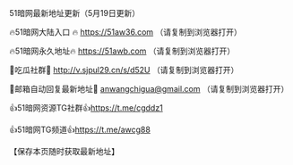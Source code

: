 51暗网最新地址更新（5月19日更新）

🔥51暗网大陆入口 🔥 https://51aw36.com （请复制到浏览器打开）

🔥51暗网永久地址🔥  https://51awb.com （请复制到浏览器打开）

💋吃瓜社群💋  http://v.sjpul29.cn/s/d52U （请复制到浏览器打开）

💋邮箱自动回复最新地址💋 anwangchigua@gmail.com （请复制到浏览器打开）

👍51暗网资源TG社群👍https://t.me/cgddz1

👍51暗网TG频道👍https://t.me/awcg88

 【保存本页随时获取最新地址】
